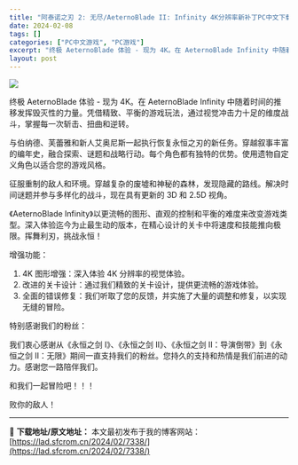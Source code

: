 ```yaml
---
title: "阿泰诺之刃 2: 无尽/AeternoBlade II: Infinity 4K分辨率新补丁PC中文下载"
date: 2024-02-08
tags: []
categories: ["PC中文游戏", "PC游戏"]
excerpt: "终极 AeternoBlade 体验 - 现为 4K。在 AeternoBlade Infinity 中随着时间的推移发挥毁灭性的力量。凭借精致、平衡的游戏玩法，通过视觉冲击力十足的维度战斗，掌握每一次斩击、扭曲和逆转。 与伯纳德、芙蕾雅和新人艾奥尼斯一起执行恢复永恒之刃的新任务。穿越叙事丰富的编年&hellip;"
layout: post
---
```


<img class="aligncenter" src="https://clan.cloudflare.steamstatic.com/images//37220633/2040e490f37760023456da9f547e881fd3da3561.png" />

终极 AeternoBlade 体验 - 现为 4K。在 AeternoBlade Infinity 中随着时间的推移发挥毁灭性的力量。凭借精致、平衡的游戏玩法，通过视觉冲击力十足的维度战斗，掌握每一次斩击、扭曲和逆转。

与伯纳德、芙蕾雅和新人艾奥尼斯一起执行恢复永恒之刃的新任务。穿越叙事丰富的编年史，融合探索、谜题和战略行动。每个角色都有独特的优势。使用遗物自定义角色以适合您的游戏风格。

征服重制的敌人和环境。穿越复杂的废墟和神秘的森林，发现隐藏的路线。解决时间谜题并参与多样化的战斗，现在具有更新的 3D 和 2.5D 视角。

《AeternoBlade Infinity》以更流畅的图形、直观的控制和平衡的难度来改变游戏类型。深入体验迄今为止最生动的版本，在精心设计的关卡中将速度和技能推向极限。挥舞利刃，挑战永恒！

增强功能：

1. 4K 图形增强：深入体验 4K 分辨率的视觉体验。
2. 改进的关卡设计：通过我们精致的关卡设计，提供更流畅的游戏体验。
3. 全面的错误修复：我们听取了您的反馈，并实施了大量的调整和修复，以实现无缝的冒险。

特别感谢我们的粉丝：

我们衷心感谢从《永恒之剑 I》、《永恒之剑 II》、《永恒之剑 II：导演倒带》到《永恒之剑 II：无限》期间一直支持我们的粉丝。您持久的支持和热情是我们前进的动力。感谢您一路陪伴我们。

和我们一起冒险吧！！！

败你的敌人！

---
📖 **下载地址/原文地址：** 本文最初发布于我的博客网站：[https://lad.sfcrom.cn/2024/02/7338/](https://lad.sfcrom.cn/2024/02/7338/)
